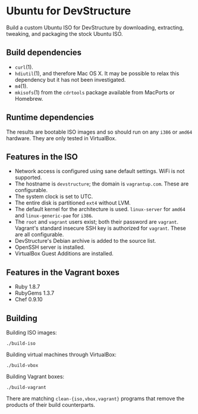 Ubuntu for DevStructure
=======================

Build a custom Ubuntu ISO for DevStructure by downloading, extracting,
tweaking, and packaging the stock Ubuntu ISO.

Build dependencies
------------------

* `curl`(1).
* `hdiutil`(1), and therefore Mac OS X.  It may be possible to relax
  this dependency but it has not been investigated.
* `m4`(1).
* `mkisofs`(1) from the `cdrtools` package available from MacPorts or
  Homebrew.

Runtime dependencies
--------------------

The results are bootable ISO images and so should run on any `i386` or
`amd64` hardware.  They are only tested in VirtualBox.

Features in the ISO
-------------------

* Network access is configured using sane default settings.  WiFi is
  not supported.
* The hostname is `devstructure`; the domain is `vagrantup.com`.  These
  are configurable.
* The system clock is set to UTC.
* The entire disk is partitioned `ext4` without LVM.
* The default kernel for the architecture is used.  `linux-server` for
  `amd64` and `linux-generic-pae` for `i386`.
* The `root` and `vagrant` users exist; both their password are `vagrant`.
  Vagrant's standard insecure SSH key is authorized for `vagrant`.  These
  are all configurable.
* DevStructure's Debian archive is added to the source list.
* OpenSSH server is installed.
* VirtualBox Guest Additions are installed.

Features in the Vagrant boxes
-----------------------------

* Ruby 1.8.7
* RubyGems 1.3.7
* Chef 0.9.10

Building
--------

Building ISO images:

	./build-iso

Building virtual machines through VirtualBox:

	./build-vbox

Building Vagrant boxes:

	./build-vagrant

There are matching `clean-{iso,vbox,vagrant}` programs that remove the
products of their build counterparts.
